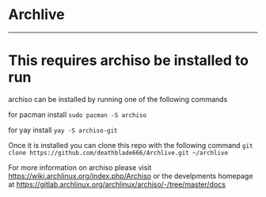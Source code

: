 # Archlive
-----------------------------------------------------------------------------
# This requires archiso be installed to run
  archiso can be installed by running one of the following commands
  
  for pacman install
  ``` sudo pacman -S archiso ```
  
  for yay install
  ``` yay -S archiso-git ```
  
  Once it is installed you can clone this repo with the following command
``` git clone https://github.com/deathblade666/Archlive.git ~/archlive ```

For more information on archiso please visit https://wiki.archlinux.org/index.php/Archiso or the develpments homepage at https://gitlab.archlinux.org/archlinux/archiso/-/tree/master/docs
